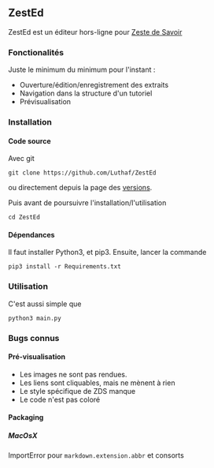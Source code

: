 ## ZestEd

ZestEd est un éditeur hors-ligne pour [Zeste de Savoir](http://zestedesavoir.com/)

### Fonctionalités

Juste le minimum du minimum pour l'instant :

- Ouverture/édition/enregistrement des extraits
- Navigation dans la structure d'un tutoriel
- Prévisualisation

### Installation

#### Code source

Avec git
```
git clone https://github.com/Luthaf/ZestEd
```
ou directement depuis la page des [versions](https://github.com/Luthaf/ZestEd/releases).

Puis avant de poursuivre l'installation/l'utilisation
```
cd ZestEd
```

#### Dépendances

Il faut installer Python3, et pip3. Ensuite, lancer la commande
```
pip3 install -r Requirements.txt
```

### Utilisation

C'est aussi simple que
```
python3 main.py
```

### Bugs connus

#### Pré-visualisation

- Les images ne sont pas rendues.
- Les liens sont cliquables, mais ne mènent à rien
- Le style spécifique de ZDS manque
- Le code n'est pas coloré

#### Packaging

##### MacOsX

ImportError pour `markdown.extension.abbr` et consorts
